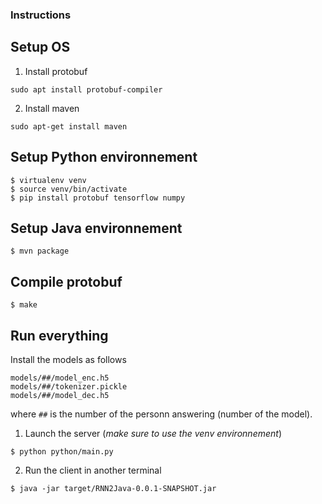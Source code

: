 ### Instructions

## Setup OS

1. Install protobuf
```
sudo apt install protobuf-compiler
```

2. Install maven
```
sudo apt-get install maven
```

## Setup Python environnement
```
$ virtualenv venv
$ source venv/bin/activate
$ pip install protobuf tensorflow numpy
```

## Setup Java environnement
```
$ mvn package
```

## Compile protobuf
```
$ make
```

## Run everything

Install the models as follows
```  
models/##/model_enc.h5
models/##/tokenizer.pickle
models/##/model_dec.h5
```
where `##` is the number of the personn answering (number of the model).

1. Launch the server (*make sure to use the venv environnement*)
```
$ python python/main.py
```
2. Run the client in another terminal
```
$ java -jar target/RNN2Java-0.0.1-SNAPSHOT.jar
```